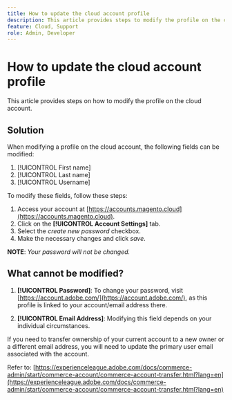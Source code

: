 ```yaml
---
title: How to update the cloud account profile
description: This article provides steps to modify the profile on the cloud account.
feature: Cloud, Support
role: Admin, Developer
---
```

# How to update the cloud account profile

This article provides steps on how to modify the profile on the cloud account.

## Solution

When modifying a profile on the cloud account, the following fields can be modified:

1. [!UICONTROL First name]
1. [!UICONTROL Last name]
1. [!UICONTROL Username]

To modify these fields, follow these steps:

1. Access your account at [https://accounts.magento.cloud](https://accounts.magento.cloud).
1. Click on the **[!UICONTROL Account Settings]** tab.
1. Select the *create new password* checkbox.
1. Make the necessary changes and click *save*.

**NOTE**: *Your password will not be changed.*

## What cannot be modified?

1. **[!UICONTROL Password]**:
To change your password, visit [https://account.adobe.com/](https://account.adobe.com/), as this profile is linked to your account/email address there.

1. **[!UICONTROL Email Address]**:
Modifying this field depends on your individual circumstances.

If you need to transfer ownership of your current account to a new owner or a different email address, you will need to update the primary user email associated with the account.

Refer to: [https://experienceleague.adobe.com/docs/commerce-admin/start/commerce-account/commerce-account-transfer.html?lang=en](https://experienceleague.adobe.com/docs/commerce-admin/start/commerce-account/commerce-account-transfer.html?lang=en)
